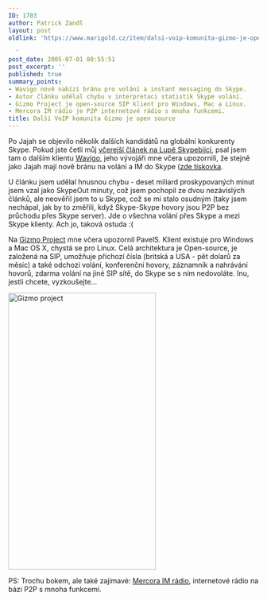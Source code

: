 ```yaml
---
ID: 1703
author: Patrick Zandl
layout: post
oldlink: 'https://www.marigold.cz/item/dalsi-voip-komunita-gizmo-je-open-source

  '
post_date: 2005-07-01 08:55:51
post_excerpt: ''
published: true
summary_points:
- Wavigo nově nabízí bránu pro volání a instant messaging do Skype.
- Autor článku udělal chybu v interpretaci statistik Skype volání.
- Gizmo Project je open-source SIP klient pro Windows, Mac a Linux.
- Mercora IM rádio je P2P internetové rádio s mnoha funkcemi.
title: Další VoIP komunita Gizmo je open source
---
```


<p>Po Jajah se objevilo několik dalších kandidátů na globální konkurenty Skype. Pokud jste četli můj <a href="http://www.lupa.cz/clanek.php3?show=4229">včerejší článek na Lupě Skypebijci</a>, psal jsem tam o dalším klientu <a href="http://www.wavigo.com">Wavigo</a>, jeho vývojáři mne včera upozornili, že stejně jako Jajah mají nově bránu na volání a IM do Skype (<a href="http://news.yahoo.com/news?tmpl=story&amp;u=/prweb/20050629/bs_prweb/prweb256288_1">zde tiskovka</a>. </p>

<p>U článku jsem udělal hnusnou chybu - deset miliard proskypovaných minut jsem vzal jako SkypeOut minuty, což jsem pochopil ze dvou nezávislých článků, ale neověřil jsem to u Skype, což se mi stalo osudným (taky jsem nechápal, jak by to změřili, když Skype-Skype hovory jsou P2P bez průchodu přes Skype server). Jde o všechna volání přes Skype a mezi Skype klienty. Ach jo, taková ostuda :(</p>

<p>Na <a href="http://www.gizmoproject.com/">Gizmo Project</a> mne včera upozornil PavelS. Klient existuje pro Windows a Mac OS X, chystá se pro Linux. Celá architektura je Open-source, je založená na SIP, umožňuje příchozí čísla (britská a USA - pět dolarů za měsíc) a také odchozí volání, konferenční hovory, záznamník a nahrávání hovorů, zdarma volání na jiné SIP sítě, do Skype se s ním nedovoláte. 
Inu, jestli chcete, vyzkoušejte...</p>

<p><img src="/wp-content/uploads/20050701-gizmo-app.jpg" alt="Gizmo project" width="297" height="557" /></p>

<p>
PS: Trochu bokem, ale také zajímavé: <a href="http://sdileni.cz/phprs/view.php?cisloclanku=2005062601">Mercora IM rádio</a>, internetové rádio na bázi P2P s mnoha funkcemi.</p>
